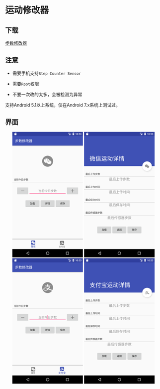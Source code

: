 # 运动修改器

## 下载
[步数修改器](https://github.com/iweizime/StepChanger/releases)

## 注意

- 需要手机支持`Step Counter Sensor`

- 需要`Root`权限

- 不要一次改的太多，会被检测为异常

支持Android 5.1以上系统，仅在Android 7.x系统上测试过。


## 界面

<div align="center">
    <img src="images/wechat_main.png" width="45%" title="微信主界面" alt="微信主界面" />
    <img src="images/wechat_details.png" width="45%" title="微信详情界面" alt="微信详情界面" />
    <img src="images/alipay_main.png" width="45%" title="支付宝主界面" alt="支付宝主界面" />
    <img src="images/alipay_details.png" width="45%" title="支付宝详情界面" alt="支付宝详情界面" />
</div>